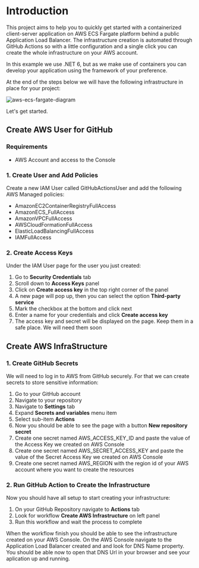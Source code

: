 # Introduction
This project aims to help you to quickly get started with a containerized client-server application on AWS ECS Fargate platform behind a public Application Load Balancer. The infrastructure creation is automated through GitHub Actions so with a little configuration and a single click you can create the whole infrastructure on your AWS account.

In this example we use .NET 6, but as we make use of containers you can develop your application using the framework of your preference.

At the end of the steps below we will have the following infrastructure in place for your project:

![aws-ecs-fargate-diagram](https://github.com/stefam/aws-ecs-fargate/assets/12499171/5ea61909-c522-4687-b227-65fdc5620434)

Let's get started.

## Create AWS User for GitHub

### Requirements
- AWS Account and access to the Console

### 1. Create User and Add Policies
Create a new IAM User called GitHubActionsUser and add the following AWS Managed policies:
- AmazonEC2ContainerRegistryFullAccess
- AmazonECS_FullAccess
- AmazonVPCFullAccess
- AWSCloudFormationFullAccess
- ElasticLoadBalancingFullAccess
- IAMFullAccess

### 2. Create Access Keys
Under the IAM User page for the user you just created:
1. Go to **Security Credentials** tab
2. Scroll down to **Access Keys** panel
3. Click on **Create access key** in the top right corner of the panel
4. A new page will pop up, then you can select the option **Third-party service**
5. Mark the checkbox at the bottom and click next
6. Enter a name for your credentials and click **Create access key**
7. The access key and secret will be displayed on the page. Keep them in a safe place. We will need them soon

## Create AWS InfraStructure
### 1. Create GitHub Secrets
We will need to log in to AWS from GitHub securely. For that we can create secrets to store sensitive information:
1. Go to your GitHub account
2. Navigate to your repository
3. Navigate to **Settings** tab
4. Expand **Secrets and variables** menu item
5. Select sub-item **Actions**
6. Now you should be able to see the page with a button **New repository secret**
7. Create one secret named AWS_ACCESS_KEY_ID and paste the value of the Access Key we created on AWS Console
8. Create one secret named AWS_SECRET_ACCESS_KEY and paste the value of the Secret Access Key we created on AWS Console
9. Create one secret named AWS_REGION with the region id of your AWS account where you want to create the resources

### 2. Run GitHub Action to Create the Infrastructure
Now you should have all setup to start creating your infrastructure:
1. On your GitHub Repository navigate to **Actions** tab
2. Look for workflow **Create AWS Infrastructure** on left panel
3. Run this workflow and wait the process to complete

When the workflow finish you should be able to see the infrastructure created on your AWS Console.
On the AWS Console navigate to the Application Load Balancer created and and look for DNS Name property.
You should be able now to open that DNS Url in your browser and see your aplication up and running.
